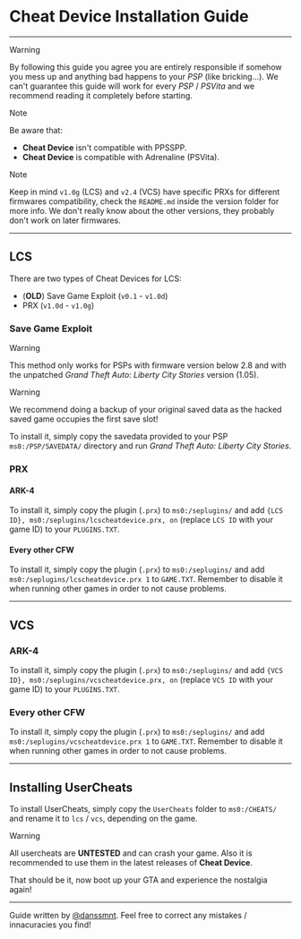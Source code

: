 # Cheat Device Installation Guide

---

> [!WARNING]
> By following this guide you agree you are entirely responsible if somehow you mess up and anything bad happens to your _PSP_ (like bricking...). We can't guarantee this guide will work for every _PSP_ / _PSVita_ and we recommend reading it completely before starting.


> [!NOTE]
> Be aware that:
> - **Cheat Device** isn't compatible with PPSSPP.
> - **Cheat Device** is compatible with Adrenaline (PSVita).

> [!NOTE]
> Keep in mind `v1.0g` (LCS) and `v2.4` (VCS) have specific PRXs for different firmwares compatibility, check the `README.md` inside the version folder for more info.
> We don't really know about the other versions, they probably don't work on later firmwares.

---

## LCS
There are two types of Cheat Devices for LCS:
 - (**OLD**) Save Game Exploit (``v0.1`` - ``v1.0d``)
 - PRX (``v1.0d`` - ``v1.0g``)
 
### Save Game Exploit
> [!WARNING]
> This method only works for PSPs with firmware version below 2.8 and with the unpatched _Grand Theft Auto: Liberty City Stories_ version (1.05).

> [!WARNING]
> We recommend doing a backup of your original saved data as the hacked saved game occupies the first save slot!

To install it, simply copy the savedata provided to your PSP ``ms0:/PSP/SAVEDATA/`` directory and run _Grand Theft Auto: Liberty City Stories_.

### PRX
#### ARK-4
To install it, simply copy the plugin (`.prx`) to `ms0:/seplugins/` and add `{LCS ID}, ms0:/seplugins/lcscheatdevice.prx, on` (replace `LCS ID` with your game ID) to your `PLUGINS.TXT`.

#### Every other CFW
To install it, simply copy the plugin (`.prx`) to `ms0:/seplugins/` and add `ms0:/seplugins/lcscheatdevice.prx 1` to `GAME.TXT`.
Remember to disable it when running other games in order to not cause problems.

---

## VCS
### ARK-4
To install it, simply copy the plugin (`.prx`) to `ms0:/seplugins/` and add `{VCS ID}, ms0:/seplugins/vcscheatdevice.prx, on` (replace `VCS ID` with your game ID) to your `PLUGINS.TXT`.

### Every other CFW
To install it, simply copy the plugin (`.prx`) to `ms0:/seplugins/` and add `ms0:/seplugins/vcscheatdevice.prx 1` to `GAME.TXT`.
Remember to disable it when running other games in order to not cause problems.

---

## Installing UserCheats

To install UserCheats, simply copy the `UserCheats` folder to `ms0:/CHEATS/` and rename it to `lcs` / `vcs`, depending on the game.

> [!WARNING]
> All usercheats are **UNTESTED** and can crash your game.
> Also it is recommended to use them in the latest releases of **Cheat Device**.

That should be it, now boot up your GTA and experience the nostalgia again!

---

Guide written by [@danssmnt](https://github.com/danssmnt).
Feel free to correct any mistakes / innacuracies you find!
